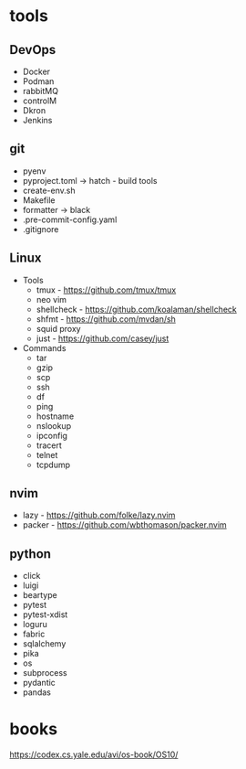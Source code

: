 # tools

## DevOps
- Docker
- Podman
- rabbitMQ
- controlM
- Dkron
- Jenkins


## git
- pyenv 
- pyproject.toml -> hatch - build tools
- create-env.sh
- Makefile
- formatter -> black
- .pre-commit-config.yaml
- .gitignore

## Linux
- Tools
  - tmux - https://github.com/tmux/tmux
  - neo vim
  - shellcheck - https://github.com/koalaman/shellcheck
  - shfmt - https://github.com/mvdan/sh
  - squid proxy
  - just - https://github.com/casey/just
- Commands 
  - tar
  - gzip
  - scp
  - ssh
  - df
  - ping
  - hostname
  - nslookup
  - ipconfig
  - tracert
  - telnet
  - tcpdump

## nvim
- lazy - https://github.com/folke/lazy.nvim
- packer - https://github.com/wbthomason/packer.nvim

## python
- click
- luigi
- beartype
- pytest
- pytest-xdist
- loguru
- fabric
- sqlalchemy
- pika
- os
- subprocess
- pydantic
- pandas


# books
https://codex.cs.yale.edu/avi/os-book/OS10/
